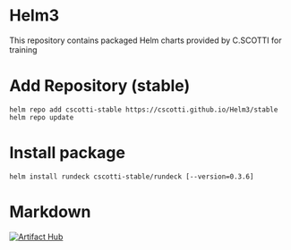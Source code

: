 # Helm3
This repository contains packaged Helm charts provided by C.SCOTTI for training

# Add Repository (stable)
```
helm repo add cscotti-stable https://cscotti.github.io/Helm3/stable
helm repo update
```
# Install package
```
helm install rundeck cscotti-stable/rundeck [--version=0.3.6]
```

# Markdown
[![Artifact Hub](https://img.shields.io/endpoint?url=https://artifacthub.io/badge/repository/cscotti-stable)](https://artifacthub.io/packages/search?repo=cscotti-stable)
